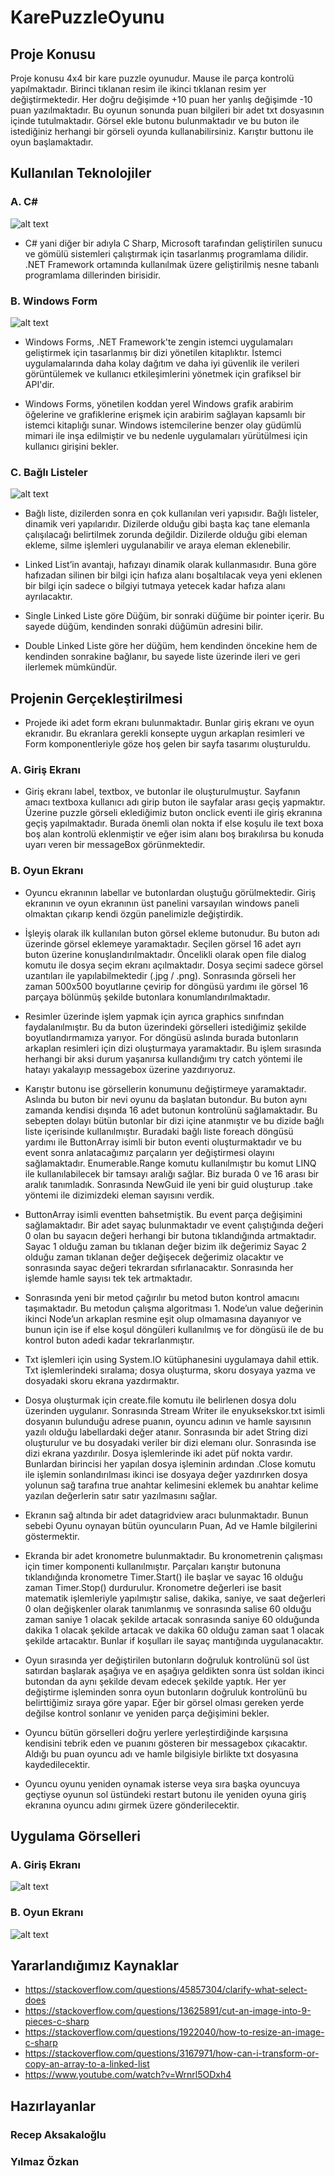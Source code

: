 # KarePuzzleOyunu
## Proje Konusu
Proje konusu 4x4 bir kare puzzle oyunudur. Mause ile parça kontrolü yapılmaktadır. Birinci tıklanan resim ile ikinci tıklanan resim yer değiştirmektedir. Her doğru değişimde +10 puan her yanlış değişimde -10 puan yazılmaktadır. Bu oyunun sonunda puan bilgileri bir adet txt dosyasının içinde tutulmaktadır. Görsel ekle butonu bulunmaktadır ve bu buton ile istediğiniz herhangi bir görseli oyunda kullanabilirsiniz. Karıştır buttonu ile oyun başlamaktadır.

## Kullanılan Teknolojiler
### A. C#
![alt text](https://upload.wikimedia.org/wikipedia/commons/thumb/0/0d/C_Sharp_wordmark.svg/2048px-C_Sharp_wordmark.svg.png)
* C# yani diğer bir adıyla C Sharp, Microsoft tarafından geliştirilen sunucu ve gömülü sistemleri çalıştırmak için tasarlanmış programlama dilidir. .NET Framework ortamında kullanılmak üzere geliştirilmiş nesne tabanlı programlama dillerinden birisidir.

### B. Windows Form
![alt text](https://www.infragistics.com/community/cfs-file/__key/communityserver-blogs-components-weblogfiles/00-00-00-04-34/1768.dev_2D00_tools_2D00_Windows_2D00_Forms_2D00_release_2D00_notes.jpg)
* Windows Forms, .NET Framework'te zengin istemci uygulamaları geliştirmek için tasarlanmış bir dizi yönetilen kitaplıktır. İstemci uygulamalarında daha kolay dağıtım ve daha iyi güvenlik ile verileri görüntülemek ve kullanıcı etkileşimlerini yönetmek için grafiksel bir API'dir.

* Windows Forms, yönetilen koddan yerel Windows grafik arabirim öğelerine ve grafiklerine erişmek için arabirim sağlayan kapsamlı bir istemci kitaplığı sunar. Windows istemcilerine benzer olay güdümlü mimari ile inşa edilmiştir ve bu nedenle uygulamaları yürütülmesi için kullanıcı girişini bekler.

### C. Bağlı Listeler
![alt text](https://zahidtekbas.com.tr/wp-content/uploads/2017/09/linked_list.jpg)

* Bağlı liste, dizilerden sonra en çok kullanılan veri yapısıdır. Bağlı listeler, dinamik veri yapılarıdır. Dizilerde olduğu gibi başta kaç tane elemanla çalışılacağı belirtilmek zorunda değildir. Dizilerde olduğu gibi eleman ekleme, silme işlemleri uygulanabilir ve araya eleman eklenebilir.

* Linked List’in avantajı, hafızayı dinamik olarak kullanmasıdır. Buna göre hafızadan silinen bir bilgi için hafıza alanı boşaltılacak veya yeni eklenen bir bilgi için sadece o bilgiyi tutmaya yetecek kadar hafıza alanı ayrılacaktır.

* Single Linked Liste göre Düğüm, bir sonraki düğüme bir pointer içerir. Bu sayede düğüm, kendinden sonraki düğümün adresini bilir.
* Double Linked Liste göre her düğüm, hem kendinden öncekine hem de kendinden sonrakine bağlanır, bu sayede liste üzerinde ileri ve geri ilerlemek mümkündür.

## Projenin Gerçekleştirilmesi
* Projede iki adet form ekranı bulunmaktadır. Bunlar giriş ekranı ve oyun ekranıdır. Bu ekranlara gerekli konsepte uygun arkaplan resimleri ve Form komponentleriyle göze hoş gelen bir sayfa tasarımı oluşturuldu.

### A. Giriş Ekranı
* Giriş ekranı label, textbox, ve butonlar ile oluşturulmuştur. Sayfanın amacı textboxa kullanıcı adı girip buton ile sayfalar arası geçiş yapmaktır. Üzerine puzzle görseli eklediğimiz buton onclick eventi ile giriş ekranına geçiş yapılmaktadır. Burada önemli olan nokta if else koşulu ile text boxa boş alan kontrolü eklenmiştir ve eğer isim alanı boş bırakılırsa bu konuda uyarı veren bir messageBox görünmektedir.

### B. Oyun Ekranı
* Oyuncu ekranının labellar ve butonlardan oluştuğu görülmektedir. 
Giriş ekranının ve oyun ekranının üst panelini varsayılan windows paneli olmaktan çıkarıp kendi özgün panelimizle değiştirdik.

* İşleyiş olarak ilk kullanılan buton görsel ekleme butonudur. Bu buton adı üzerinde görsel eklemeye yaramaktadır. Seçilen görsel 16 adet ayrı buton üzerine konuşlandırılmaktadır. Öncelikli olarak open file dialog komutu ile dosya seçim ekranı açılmaktadır. Dosya seçimi sadece görsel uzantıları ile yapılabilmektedir (.jpg / .png). Sonrasında görseli her zaman 500x500 boyutlarıne çevirip for döngüsü yardımı ile görsel 16 parçaya bölünmüş şekilde butonlara konumlandırılmaktadır.
* Resimler üzerinde işlem yapmak için ayrıca graphics sınıfından faydalanılmıştır. Bu da buton üzerindeki görselleri istediğimiz şekilde boyutlandırmamıza yarıyor. For döngüsü aslında burada butonların arkaplan resimleri için dizi oluşturmaya yaramaktadır.
Bu işlem sırasında herhangi bir aksi durum yaşanırsa kullandığımı try catch yöntemi ile hatayı yakalayıp messagebox üzerine yazdırıyoruz.

* Karıştır butonu ise görsellerin konumunu değiştirmeye yaramaktadır. Aslında bu buton bir nevi oyunu da başlatan butondur. Bu buton aynı zamanda kendisi dışında 16 adet butonun kontrolünü sağlamaktadır. Bu sebepten dolayı bütün butonlar bir dizi içine atanmıştır ve bu dizide bağlı liste içerisinde kullanılmıştır. Buradaki bağlı liste foreach döngüsü yardımı ile  ButtonArray isimli bir buton eventi oluşturmaktadır ve bu event sonra anlatacağımız parçaların yer değiştirmesi olayını sağlamaktadır.  Enumerable.Range komutu kullanılmıştır bu komut LINQ ile kullanılabilecek bir tamsayı aralığı sağlar. Biz burada 0 ve 16 arası bir aralık tanımladık.  Sonrasında NewGuid ile yeni bir guid oluşturup .take yöntemi ile dizimizdeki eleman sayısını verdik.

* ButtonArray isimli eventten bahsetmiştik. Bu event parça değişimini sağlamaktadır. Bir adet sayaç bulunmaktadır ve event çalıştığında değeri 0 olan bu sayacın değeri herhangi bir butona tıklandığında artmaktadır. Sayac 1 olduğu zaman bu tıklanan değer bizim ilk değerimiz Sayac 2 olduğu zaman tıklanan değer değişecek değerimiz olacaktır ve sonrasında sayac değeri tekrardan sıfırlanacaktır. Sonrasında her işlemde hamle sayısı tek tek artmaktadır. 

* Sonrasında yeni bir metod çağırılır bu metod buton kontrol amacını taşımaktadır. Bu metodun çalışma algoritması 1. Node’un value değerinin ikinci Node’un arkaplan resmine eşit olup olmamasına dayanıyor ve bunun için ise if else koşul döngüleri kullanılmış ve for döngüsü ile de bu kontrol buton adedi kadar tekrarlanmıştır. 

* Txt işlemleri için using System.IO kütüphanesini uygulamaya dahil ettik. Txt işlemlerindeki sıralama; dosya oluşturma, skoru dosyaya yazma ve dosyadaki skoru ekrana yazdırmaktır. 

* Dosya oluşturmak için create.file komutu ile belirlenen dosya dolu üzerinden uygulanır. Sonrasında Stream Writer ile enyuksekskor.txt isimli dosyanın bulunduğu adrese puanın, oyuncu adının ve hamle sayısının yazılı olduğu labellardaki değer atanır.	Sonrasında bir adet String dizi oluşturulur ve bu dosyadaki veriler bir dizi elemanı olur. Sonrasında ise dizi ekrana yazdırılır. Dosya işlemlerinde iki adet püf nokta vardır. Bunlardan birincisi her yapılan dosya işleminin ardından .Close komutu ile işlemin sonlandırılması ikinci ise dosyaya değer yazdırırken dosya yolunun sağ tarafına true anahtar kelimesini eklemek bu anahtar kelime yazılan değerlerin satır satır yazılmasını sağlar. 
* Ekranın sağ altında bir adet datagridview aracı bulunmaktadır. Bunun sebebi Oyunu oynayan bütün oyuncuların Puan, Ad ve Hamle bilgilerini göstermektir.

* Ekranda bir adet kronometre bulunmaktadır. Bu kronometrenin çalışması için timer komponenti kullanılmıştır. Parçaları karıştır butonuna tıklandığında kronometre Timer.Start() ile başlar ve sayac 16 olduğu zaman Timer.Stop() durdurulur. Kronometre değerleri ise basit matematik işlemleriyle yapılmıştır salise, dakika, saniye, ve saat değerleri 0 olan değişkenler olarak tanımlanmış ve sonrasında salise 60 olduğu zaman saniye 1 olacak şekilde artacak sonrasında saniye 60 olduğunda dakika 1 olacak şekilde artacak ve dakika 60 olduğu zaman saat 1 olacak şekilde artacaktır. Bunlar if koşulları ile sayaç mantığında uygulanacaktır.

* Oyun sırasında yer değiştirilen butonların doğruluk kontrolünü sol üst satırdan başlarak aşağıya ve en aşağıya geldikten sonra üst soldan ikinci butondan da aynı şekilde devam edecek şekilde yaptık. Her yer değiştirme işleminden sonra oyun butonların doğruluk kontrolünü bu belirttiğimiz sıraya göre yapar. Eğer bir görsel olması gereken yerde değilse kontrol sonlanır ve yeniden parça değişimini bekler.

* Oyuncu bütün görselleri doğru yerlere yerleştirdiğinde karşısına kendisini tebrik eden ve puanını gösteren bir messagebox çıkacaktır. 
Aldığı bu puan oyuncu adı ve hamle bilgisiyle birlikte txt dosyasına kaydedilecektir.

* Oyuncu oyunu yeniden oynamak isterse veya sıra başka oyuncuya geçtiyse oyunun sol üstündeki restart butonu ile yeniden oyuna giriş ekranına oyuncu adını girmek üzere gönderilecektir.

## Uygulama Görselleri

### A. Giriş Ekranı
![alt text](https://github.com/Recep-Aksakakaloglu/KarePuzzleOyunu/blob/master/Giri%C5%9F%20Ekran%C4%B1.PNG?raw=true)

### B. Oyun Ekranı
![alt text](https://github.com/Recep-Aksakakaloglu/KarePuzzleOyunu/blob/master/Oyun%20Ekran%C4%B1.PNG?raw=true)

## Yararlandığımız Kaynaklar
* https://stackoverflow.com/questions/45857304/clarify-what-select-does
* https://stackoverflow.com/questions/13625891/cut-an-image-into-9-pieces-c-sharp
* https://stackoverflow.com/questions/1922040/how-to-resize-an-image-c-sharp
* https://stackoverflow.com/questions/3167971/how-can-i-transform-or-copy-an-array-to-a-linked-list
* https://www.youtube.com/watch?v=Wrnrl5ODxh4

## Hazırlayanlar
### Recep Aksakaloğlu
### Yılmaz Özkan
